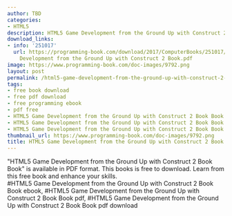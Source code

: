 ```yaml
---
author: TBD
categories:
- HTML5
description: HTML5 Game Development from the Ground Up with Construct 2 Book Book
download_links:
- info: '251017'
  url: https://programming-book.com/download/2017/ComputerBooks/251017/HTML5 Game
    Development from the Ground Up with Construct 2 Book.pdf
image: https://www.programming-book.com/doc-images/9792.png
layout: post
permalink: /html5-game-development-from-the-ground-up-with-construct-2-book-book.html
tags:
- free book download
- free pdf download
- free programming ebook
- pdf free
- HTML5 Game Development from the Ground Up with Construct 2 Book Book ebook
- HTML5 Game Development from the Ground Up with Construct 2 Book Book pdf
- HTML5 Game Development from the Ground Up with Construct 2 Book Book pdf download
thumbnail_url: https://www.programming-book.com/doc-images/9792.png
title: HTML5 Game Development from the Ground Up with Construct 2 Book Book
---
```


 
<div class="item-desc text-justify">
  "HTML5 Game Development from the Ground Up with Construct 2 Book Book" is available in PDF format. This books is free to download. Learn from this free book and enhance your skills.
  <br>
  #HTML5 Game Development from the Ground Up with Construct 2 Book Book ebook, #HTML5 Game Development from the Ground Up with Construct 2 Book Book pdf, #HTML5 Game Development from the Ground Up with Construct 2 Book Book pdf download
</div>